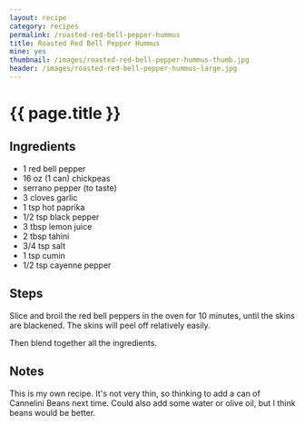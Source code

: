 ```yaml
---
layout: recipe
category: recipes
permalink: /roasted-red-bell-pepper-hummus
title: Roasted Red Bell Pepper Hummus
mine: yes
thumbnail: /images/roasted-red-bell-pepper-hummus-thumb.jpg
header: /images/roasted-red-bell-pepper-hummus-large.jpg
---
```


{{ page.title }}
================

Ingredients
-----------
* 1 red bell pepper
* 16 oz (1 can) chickpeas
* serrano pepper (to taste)
* 3 cloves garlic
* 1 tsp hot paprika
* 1/2 tsp black pepper
* 3 tbsp lemon juice
* 2 tbsp tahini
* 3/4 tsp salt
* 1 tsp cumin
* 1/2 tsp cayenne pepper

Steps
------
Slice and broil the red bell peppers in the oven for 10 minutes, until the skins are blackened. The skins will peel off relatively easily.

Then blend together all the ingredients.

Notes
-----
This is my own recipe. It's not very thin, so thinking to add a can of Cannelini Beans next time. Could also add some water or olive oil, but I think beans would be better.